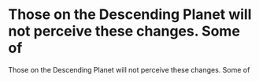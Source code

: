 # Those on the Descending Planet will not perceive these changes. Some of

Those on the Descending Planet will not perceive these changes. Some of